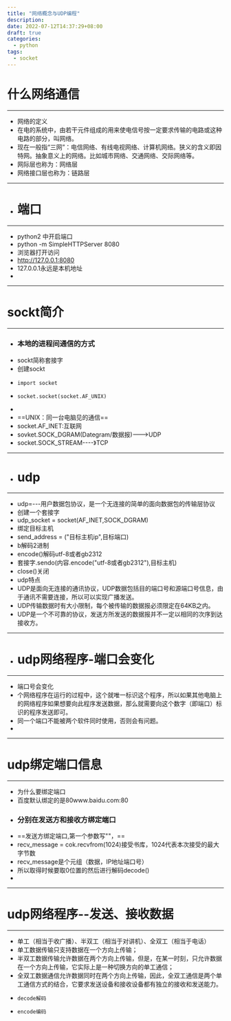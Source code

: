 ```yaml
---
title: "网络概念与UDP编程"
description: 
date: 2022-07-12T14:37:29+08:00
draft: true
categories:
  - python
tags:
  - socket
---
```

# 什么网络通信
---
- 网络的定义
- 在电的系统中，由若干元件组成的用来使电信号按一定要求传输的电路或这种电路的部分，叫网络。
- 现在一般指“三网”：电信网络、有线电视网络、计算机网络。狭义的含义即因特网。抽象意义上的网络。比如城市网络、交通网络、交际网络等。
-  ⽹际层也称为：⽹络层 
-  ⽹络接⼝层也称为：链路层
<!--more-->
- ---
- # 端口
- ---
- python2 中开启端口
- python -m SimpleHTTPServer 8080
- 浏览器打开访问
- http://127.0.0.1:8080
- 127.0.0.1永远是本机地址
- 
---
# sockt简介
---
- ### 本地的进程间通信的方式
- sockt简称套接字 
- 创建sockt
-     import socket
-     socket.socket(socket.AF_UNIX)
-     
-   ==UNIX：同一台电脑见的通信==
-   socket.AF_INET:互联网
-   sovket.SOCK_DGRAM(Dategram/数据报)--->UDP
-   socket.SOCK_STREAM----》TCP
-   ----
-   # udp
-   ----
-   udp=---用户数据包协议，是一个无连接的简单的面向数据包的传输层协议
-   创建一个套接字
-   udp_socket = socket(AF_INET,SOCK_DGRAM)
- 绑定目标主机
- send_address = ("目标主机ip",目标端口)
- b解码2进制
- encode()解码utf-8或者gb2312
- 套接字.sendo(内容.encode("utf-8或者gb2312"),目标主机)
- close()关闭
- udp特点
- UDP是面向无连接的通讯协议，UDP数据包括目的端口号和源端口号信息，由于通讯不需要连接，所以可以实现广播发送。
- UDP传输数据时有大小限制，每个被传输的数据报必须限定在64KB之内。 
- UDP是一个不可靠的协议，发送方所发送的数据报并不一定以相同的次序到达接收方。
- ---
- # udp网络程序-端口会变化
- ---
- 端口号会变化
- 个网络程序在运行的过程中，这个就唯一标识这个程序，所以如果其他电脑上的网络程序如果想要向此程序发送数据，那么就需要向这个数字（即端口）标识的程序发送即可。
- 同一个端口不能被两个软件同时使用，否则会有问题。
- 
--- 
# udp绑定端口信息
---
-  为什么要绑定端口
-  百度默认绑定的是80www.baidu.com:80
-  ### 分别在发送方和接收方绑定端口
-  ==发送方绑定端口,第一个参数写""，==
-  recv_message = cok.recvfrom(1024)接受书库，1024代表本次接受的最大字节数
-  recv_message是个元组（数据，IP地址端口号）
-  所以取得时候要取0位置的然后进行解码decode()
-  
---
# udp网络程序--发送、接收数据
---
- 单工（相当于收广播）、半双工（相当于对讲机）、全双工（相当于电话） 
- 单工数据传输只支持数据在一个方向上传输；
- 半双工数据传输允许数据在两个方向上传输，但是，在某一时刻，只允许数据在一个方向上传输，它实际上是一种切换方向的单工通信；
- 全双工数据通信允许数据同时在两个方向上传输，因此，全双工通信是两个单工通信方式的结合，它要求发送设备和接收设备都有独立的接收和发送能力。 
-     decode解码
-     encode编码